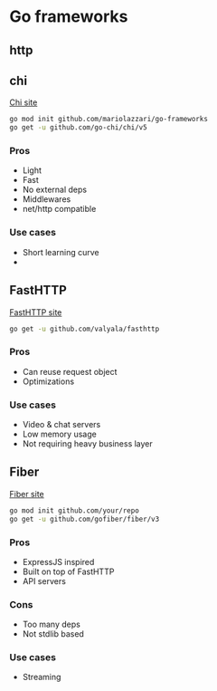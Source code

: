 # Go frameworks

## http

## chi

[Chi site](https://go-chi.io)

```sh
go mod init github.com/mariolazzari/go-frameworks
go get -u github.com/go-chi/chi/v5
```

### Pros

- Light
- Fast
- No external deps
- Middlewares
- net/http compatible

### Use cases

- Short learning curve
- 

## FastHTTP

[FastHTTP site](https://github.com/valyala/fasthttp)

```sh
go get -u github.com/valyala/fasthttp
```
### Pros

- Can reuse request object
- Optimizations

### Use cases

- Video & chat servers
- Low memory usage
- Not requiring heavy business layer

## Fiber 

[Fiber site](https://github.com/gofiber/fiber)

```sh
go mod init github.com/your/repo
go get -u github.com/gofiber/fiber/v3
```

### Pros

- ExpressJS inspired
- Built on top of FastHTTP
- API servers

### Cons

- Too many deps
- Not stdlib based

### Use cases

- Streaming
